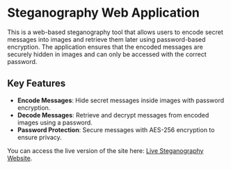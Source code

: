 # Steganography Web Application

This is a web-based steganography tool that allows users to encode secret messages into images and retrieve them later using password-based encryption. The application ensures that the encoded messages are securely hidden in images and can only be accessed with the correct password.

## Key Features

- **Encode Messages**: Hide secret messages inside images with password encryption.
- **Decode Messages**: Retrieve and decrypt messages from encoded images using a password.
- **Password Protection**: Secure messages with AES-256 encryption to ensure privacy.

You can access the live version of the site here: [Live Steganography Website](https://cipherhide.onrender.com).
